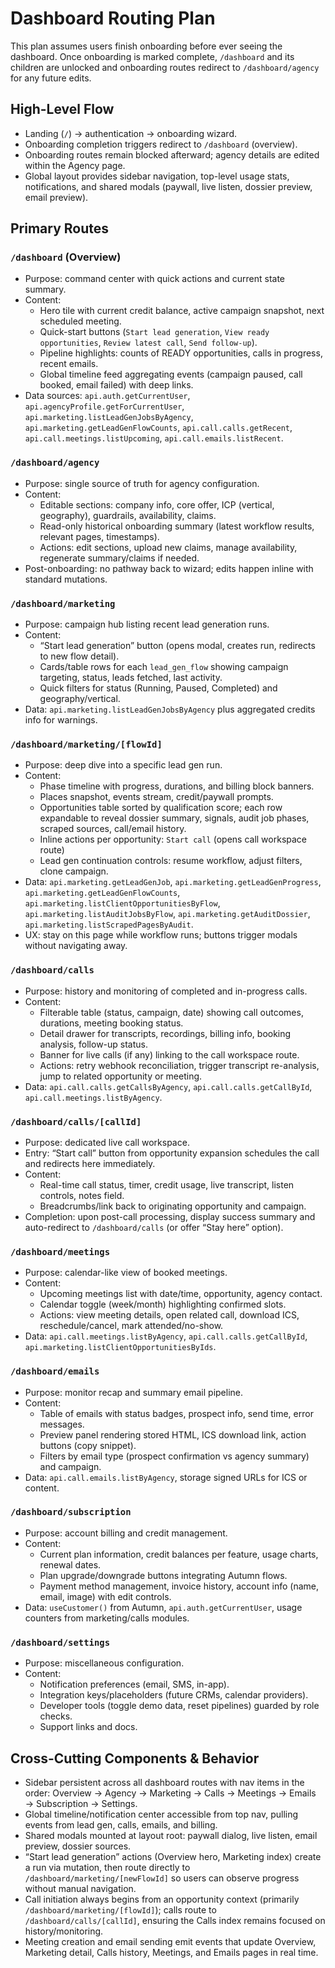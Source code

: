 # Dashboard Routing Plan

This plan assumes users finish onboarding before ever seeing the dashboard. Once onboarding is marked complete, `/dashboard` and its children are unlocked and onboarding routes redirect to `/dashboard/agency` for any future edits.

## High-Level Flow
- Landing (`/`) → authentication → onboarding wizard.
- Onboarding completion triggers redirect to `/dashboard` (overview).
- Onboarding routes remain blocked afterward; agency details are edited within the Agency page.
- Global layout provides sidebar navigation, top-level usage stats, notifications, and shared modals (paywall, live listen, dossier preview, email preview).

## Primary Routes

### `/dashboard` (Overview)
- Purpose: command center with quick actions and current state summary.
- Content:
  - Hero tile with current credit balance, active campaign snapshot, next scheduled meeting.
  - Quick-start buttons (`Start lead generation`, `View ready opportunities`, `Review latest call`, `Send follow-up`).
  - Pipeline highlights: counts of READY opportunities, calls in progress, recent emails.
  - Global timeline feed aggregating events (campaign paused, call booked, email failed) with deep links.
- Data sources: `api.auth.getCurrentUser`, `api.agencyProfile.getForCurrentUser`, `api.marketing.listLeadGenJobsByAgency`, `api.marketing.getLeadGenFlowCounts`, `api.call.calls.getRecent`, `api.call.meetings.listUpcoming`, `api.call.emails.listRecent`.

### `/dashboard/agency`
- Purpose: single source of truth for agency configuration.
- Content:
  - Editable sections: company info, core offer, ICP (vertical, geography), guardrails, availability, claims.
  - Read-only historical onboarding summary (latest workflow results, relevant pages, timestamps).
  - Actions: edit sections, upload new claims, manage availability, regenerate summary/claims if needed.
- Post-onboarding: no pathway back to wizard; edits happen inline with standard mutations.

### `/dashboard/marketing`
- Purpose: campaign hub listing recent lead generation runs.
- Content:
  - “Start lead generation” button (opens modal, creates run, redirects to new flow detail).
  - Cards/table rows for each `lead_gen_flow` showing campaign targeting, status, leads fetched, last activity.
  - Quick filters for status (Running, Paused, Completed) and geography/vertical.
- Data: `api.marketing.listLeadGenJobsByAgency` plus aggregated credits info for warnings.

### `/dashboard/marketing/[flowId]`
- Purpose: deep dive into a specific lead gen run.
- Content:
  - Phase timeline with progress, durations, and billing block banners.
  - Places snapshot, events stream, credit/paywall prompts.
  - Opportunities table sorted by qualification score; each row expandable to reveal dossier summary, signals, audit job phases, scraped sources, call/email history.
  - Inline actions per opportunity: `Start call` (opens call workspace route)
  - Lead gen continuation controls: resume workflow, adjust filters, clone campaign.
- Data: `api.marketing.getLeadGenJob`, `api.marketing.getLeadGenProgress`, `api.marketing.getLeadGenFlowCounts`, `api.marketing.listClientOpportunitiesByFlow`, `api.marketing.listAuditJobsByFlow`, `api.marketing.getAuditDossier`, `api.marketing.listScrapedPagesByAudit`.
- UX: stay on this page while workflow runs; buttons trigger modals without navigating away.

### `/dashboard/calls`
- Purpose: history and monitoring of completed and in-progress calls.
- Content:
  - Filterable table (status, campaign, date) showing call outcomes, durations, meeting booking status.
  - Detail drawer for transcripts, recordings, billing info, booking analysis, follow-up status.
  - Banner for live calls (if any) linking to the call workspace route.
  - Actions: retry webhook reconciliation, trigger transcript re-analysis, jump to related opportunity or meeting.
- Data: `api.call.calls.getCallsByAgency`, `api.call.calls.getCallById`, `api.call.meetings.listByAgency`.

### `/dashboard/calls/[callId]`
- Purpose: dedicated live call workspace.
- Entry: “Start call” button from opportunity expansion schedules the call and redirects here immediately.
- Content:
  - Real-time call status, timer, credit usage, live transcript, listen controls, notes field.
  - Breadcrumbs/link back to originating opportunity and campaign.
- Completion: upon post-call processing, display success summary and auto-redirect to `/dashboard/calls` (or offer “Stay here” option).

### `/dashboard/meetings`
- Purpose: calendar-like view of booked meetings.
- Content:
  - Upcoming meetings list with date/time, opportunity, agency contact.
  - Calendar toggle (week/month) highlighting confirmed slots.
  - Actions: view meeting details, open related call, download ICS, reschedule/cancel, mark attended/no-show.
- Data: `api.call.meetings.listByAgency`, `api.call.calls.getCallById`, `api.marketing.listClientOpportunitiesByIds`.

### `/dashboard/emails`
- Purpose: monitor recap and summary email pipeline.
- Content:
  - Table of emails with status badges, prospect info, send time, error messages.
  - Preview panel rendering stored HTML, ICS download link, action buttons (copy snippet).
  - Filters by email type (prospect confirmation vs agency summary) and campaign.
- Data: `api.call.emails.listByAgency`, storage signed URLs for ICS or content.

### `/dashboard/subscription`
- Purpose: account billing and credit management.
- Content:
  - Current plan information, credit balances per feature, usage charts, renewal dates.
  - Plan upgrade/downgrade buttons integrating Autumn flows.
  - Payment method management, invoice history, account info (name, email, image) with edit controls.
- Data: `useCustomer()` from Autumn, `api.auth.getCurrentUser`, usage counters from marketing/calls modules.

### `/dashboard/settings`
- Purpose: miscellaneous configuration.
- Content:
  - Notification preferences (email, SMS, in-app).
  - Integration keys/placeholders (future CRMs, calendar providers).
  - Developer tools (toggle demo data, reset pipelines) guarded by role checks.
  - Support links and docs.

## Cross-Cutting Components & Behavior
- Sidebar persistent across all dashboard routes with nav items in the order: Overview → Agency → Marketing → Calls → Meetings → Emails → Subscription → Settings.
- Global timeline/notification center accessible from top nav, pulling events from lead gen, calls, emails, and billing.
- Shared modals mounted at layout root: paywall dialog, live listen, email preview, dossier sources.
- “Start lead generation” actions (Overview hero, Marketing index) create a run via mutation, then route directly to `/dashboard/marketing/[newFlowId]` so users can observe progress without manual navigation.
- Call initiation always begins from an opportunity context (primarily `/dashboard/marketing/[flowId]`); calls route to `/dashboard/calls/[callId]`, ensuring the Calls index remains focused on history/monitoring.
- Meeting creation and email sending emit events that update Overview, Marketing detail, Calls history, Meetings, and Emails pages in real time.


